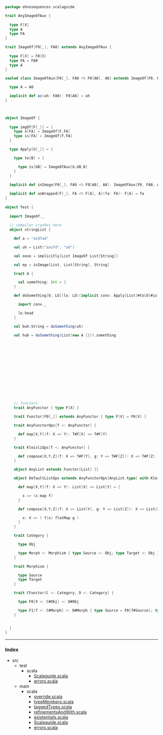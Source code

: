 
```scala
package ohnosequences.scalaguide

trait AnyImageOfAux {
 
  type F[X]
  type A
  type FA
}

trait ImageOf[F0[_], FA0] extends AnyImageOfAux {
  
  type F[X] = F0[X]
  type FA = FA0
  type A
}

sealed class ImageOfAux[F0[_], FA0 <% F0[A0], A0] extends ImageOf[F0, FA0] with AnyImageOfAux {

  type A = A0

  implicit def as(uh: FA0): F0[A0] = uh
}


 
object ImageOf {
 
  type imgOf[F[_]] = {
    type λ[FA] = ImageOf[F,FA]
    type is[FA] = ImageOf[F,FA]
  }

  type Apply[G[_]] = {

    type to[B] = {

      type is[GB] = ImageOfAux[G,GB,B]
    }
  }
  
  implicit def inImage[F0[_], FA0 <% F0[A0], A0]: ImageOfAux[F0, FA0, A0] = new ImageOfAux[F0, FA0, A0] {}

  implicit def asWrapped[F[_], FA <% F[A], A](fa: FA): F[A] = fa
}
 
object Test {
 
  import ImageOf._
 
  // compiler crashes here
  object stringList {

    def a = "asdfad"

    val uh = List("aasfd", "ad")

    val oooo = implicitly[List ImageOf List[String]]

    val ep = inImage[List, List[String], String]

    trait A {

      val something: Int = 1
    }

    def doSomething[O, LO](lo: LO)(implicit conv: Apply[List]#to[O]#is[LO]): O = {

      import conv._

      lo.head
    }

    val buh:String = doSomething(uh)

    val hub = doSomething(List(new A {})).something















    // functors
    trait AnyFunctor { type F[X] }

    trait Functor[F0[_]] extends AnyFunctor { type F[X] = F0[X] }

    trait AnyFunctorOps[T <: AnyFunctor] {

      def map[X,Y](f: X => Y): T#F[X] => T#F[Y]
    }

    trait KleisliOps[T <: AnyFunctor] {

      def compose[X,Y,Z](f: X => T#F[Y], g: Y => T#F[Z]): X => T#F[Z]
    }

    object AnyList extends Functor[List] {}

    object DefaultListOps extends AnyFunctorOps[AnyList.type] with KleisliOps[AnyList.type] {

      def map[X,Y](f: X => Y): List[X] => List[Y] = {

        x => (x map f)
      }

      def compose[X,Y,Z](f: X => List[Y], g: Y => List[Z]): X => List[Z] = {

        x: X => ( f(x) flatMap g )
      }
    }

    trait Category {

      type Obj

      type Morph <: Morphism { type Source <: Obj; type Target <: Obj }
    }

    trait Morphism {

      type Source
      type Target
    }

    trait CFunctor[C <: Category, D <: Category] {

      type F0[X <: C#Obj] <: D#Obj

      type F1[f <: C#Morph] <: D#Morph { type Source = F0[f#Source]; type Target = F0[f#Target] }
    }

    
  }
}
```


------

### Index

+ src
  + test
    + scala
      + [Scalaguide.scala][test/scala/Scalaguide.scala]
      + [errors.scala][test/scala/errors.scala]
  + main
    + scala
      + [override.scala][main/scala/override.scala]
      + [typeMembers.scala][main/scala/typeMembers.scala]
      + [taggedTypes.scala][main/scala/taggedTypes.scala]
      + [refinementsAndWith.scala][main/scala/refinementsAndWith.scala]
      + [existentials.scala][main/scala/existentials.scala]
      + [Scalaguide.scala][main/scala/Scalaguide.scala]
      + [errors.scala][main/scala/errors.scala]

[test/scala/Scalaguide.scala]: ../../test/scala/Scalaguide.scala.md
[test/scala/errors.scala]: ../../test/scala/errors.scala.md
[main/scala/override.scala]: override.scala.md
[main/scala/typeMembers.scala]: typeMembers.scala.md
[main/scala/taggedTypes.scala]: taggedTypes.scala.md
[main/scala/refinementsAndWith.scala]: refinementsAndWith.scala.md
[main/scala/existentials.scala]: existentials.scala.md
[main/scala/Scalaguide.scala]: Scalaguide.scala.md
[main/scala/errors.scala]: errors.scala.md